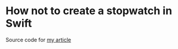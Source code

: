 # How not to create a stopwatch in Swift

Source code for [my article](https://link.medium.com/npHgarAdmjb)
